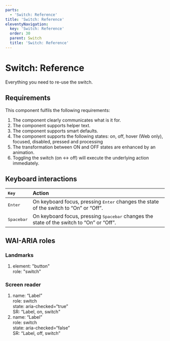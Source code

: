 ```yaml
---
parts:
  - 'Switch: Reference'
title: 'Switch: Reference'
eleventyNavigation:
  key: 'Switch: Reference'
  order: 30
  parent: Switch
  title: 'Switch: Reference'
---
```


# Switch: Reference

<p class="lion-paragraph--emphasis">Everything you need to re-use the switch.</p>

## Requirements

This component fulfils the following requirements:

1. The component clearly communicates what is it for.
2. The component supports helper text.
3. The component supports smart defaults.
4. The component supports the following states: on, off, hover (Web only), focused, disabled, pressed and processing
5. The transformation between ON and OFF states are enhanced by an animation.
6. Toggling the switch (on <-> off) will execute the underlying action immediately.

## Keyboard interactions

| <kbd>Key</kbd>      | Action                                                                                            |
| :------------------ | :------------------------------------------------------------------------------------------------ |
| <kbd>Enter</kbd>    | On keyboard focus, pressing <kbd>Enter</kbd> changes the state of the switch to “On” or “Off”.    |
| <kbd>Spacebar</kbd> | On keyboard focus, pressing <kbd>Spacebar</kbd> changes the state of the switch to “On” or “Off”. |

## WAI-ARIA roles

### Landmarks

1. element: "button"<br>
   role: "switch"

### Screen reader

1. name: “Label”<br>
   role: switch<br>
   state: aria-checked=“true”<br>
   SR: “Label, on, switch"
2. name: “Label”<br>
   role: switch<br>
   state: aria-checked=“false”<br>
   SR: “Label, off, switch”
